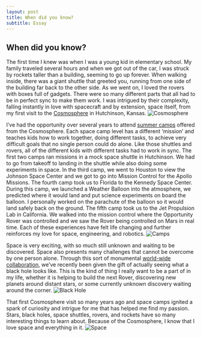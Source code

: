 ```yaml
---
layout: post
title: When did you know?
subtitle: Essay
---
```


## When did you know?

The first time I knew was when I was a young kid in elementary school. My family traveled several hours and when we got out of the car, I was struck by rockets taller than a building, seeming to go up forever. When walking inside, there was a giant shuttle that greeted you, running from one side of the building far back to the other side. As we went on, I loved the rovers with boxes full of gadgets. There were so many different parts that all had to be in perfect sync to make them work. I was intrigued by their complexity, falling instantly in love with spacecraft and by extension, space itself, from my first visit to the [Cosmosphere](https://cosmo.org) in Hutchinson, Kansas.
![Cosmosphere](https://cosmo.org/assets/uploads/media/_list_thumb/2016_building.jpg "Cosmosphere")

I’ve had the opportunity over several years to attend [summer camps](https://cosmo.org/education/camps) offered from the Cosmosphere. Each space camp level has a different ‘mission’ and teaches kids how to work together, doing different tasks, to achieve very difficult goals that no single person could do alone. Like those shuttles and rovers, all of the different kids with different tasks had to work in sync. The first two camps ran missions in a mock space shuttle in Hutchinson. We had to go from takeoff to landing in the shuttle while also doing some experiments in space. In the third camp, we went to Houston to view the Johnson Space Center and we got to go into Mission Control for the Apollo Missions. The fourth camp took us to Florida to the Kennedy Space Center. During this camp, we launched a Weather Balloon into the atmosphere, we predicted where it would land and put science experiments on board the balloon. I personally worked on the parachute of the balloon so it would land safely back on the ground. The fifth camp took us to the Jet Propulsion Lab in California. We walked into the mission control where the Opportunity Rover was controlled and we saw the Rover being controlled on Mars in real time. Each of these experiences have felt life changing and further reinforces my love for space, engineering, and robotics.
![Camps](https://cosmo.org/assets/uploads/media/_gallery_constrained/101_6.jpg "Camps")

Space is very exciting, with so much still unknown and waiting to be discovered. Space also presents many challenges that cannot be overcome by one person alone. Through this sort of monumental [world-wide collaboration](https://www.nasa.gov/mission_pages/chandra/news/black-hole-image-makes-history), we’ve recently been given the gift of actually seeing what a black hole looks like. This is the kind of thing I really want to be a part of in my life, whether it is helping to build the next Rover, discovering new planets around distant stars, or some currently unknown discovery waiting around the corner.
![Black Hole](https://www.nasa.gov/sites/default/files/styles/full_width/public/thumbnails/image/blackhole.png?itok=THJrwcHP "Black Hole")

That first Cosmosphere visit so many years ago and space camps ignited a spark of curiosity and intrigue for me that has helped me find my passion. Stars, black holes, space shuttles, rovers, and rockets have so many interesting things to learn about. Because of the Cosmosphere, I know that I love space and everything in it.
![Space](https://cosmo.org/assets/uploads/media/_list_thumb/PlanetBuyout.jpg "Space")
